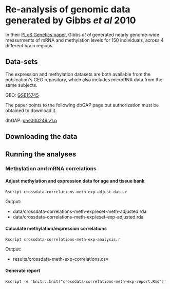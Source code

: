 # Re-analysis of genomic data generated by Gibbs *et al* 2010

In their [PLoS Genetics paper](http://www.plosgenetics.org/article/info:doi/10.1371/journal.pgen.1000952), Gibbs *et al* generated nearly genome-wide measurments of mRNA and methylation levels for 150 individuals, across 4 different brain regions. 

## Data-sets

The expression and methylation datasets are both available from the publication's GEO repository, which also includes microRNA data from the same subjects.

GEO: [GSE15745](http://www.ncbi.nlm.nih.gov/geo/query/acc.cgi?acc=GSE15745)

The paper points to the following dbGAP page but authorization must be obtained to download it.

dbGAP: [phs000249.v1.p](http://www.ncbi.nlm.nih.gov/projects/gap/cgi-bin/study.cgi?study_id=phs000249.v1.p1)

## Downloading the data

## Running the analyses

### Methylation and mRNA correlations

#### Adjust methylation and expression data for age and tissue bank
`Rscript crossdata-correlations-meth-exp-adjust-data.r`

Output:
* data/crossdata-correlations-meth-exp/eset-meth-adjusted.rda
* data/crossdata-correlations-meth-exp/eset-exp-adjusted.rda

#### Calculate methylation/expression correlations
`Rscript crossdata-correlations-meth-exp-analysis.r`

Output:
* results/crossdata-meth-exp-correlations.csv

#### Generate report
`Rscript -e 'knitr::knit("crossdata-correlations-meth-exp-report.Rmd")'`

